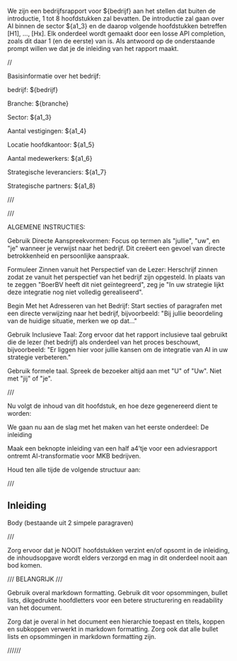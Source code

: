 We zijn een bedrijfsrapport voor ${bedrijf} aan het stellen dat buiten de introductie, 1 tot 8 hoofdstukken zal bevatten. De introductie zal gaan over AI binnen de sector ${a1_3} en de daarop volgende hoofdstukken betreffen [H1], ..., [Hx]. Elk onderdeel wordt gemaakt door een losse API completion, zoals dit daar 1 (en de eerste) van is. Als antwoord op de onderstaande prompt willen we dat je de inleiding van het rapport maakt.

//

Basisinformatie over het bedrijf:

bedrijf: ${bedrijf}

Branche: ${branche}

Sector: ${a1_3}

Aantal vestigingen: ${a1_4}

Locatie hoofdkantoor: ${a1_5}

Aantal medewerkers: ${a1_6}

Strategische leveranciers: ${a1_7}

Strategische partners: ${a1_8}

///

///

ALGEMENE INSTRUCTIES:

Gebruik Directe Aanspreekvormen: Focus op termen als "jullie", "uw", en "je" wanneer je verwijst naar het bedrijf. Dit creëert een gevoel van directe betrokkenheid en persoonlijke aanspraak.

Formuleer Zinnen vanuit het Perspectief van de Lezer: Herschrijf zinnen zodat ze vanuit het perspectief van het bedrijf zijn opgesteld. In plaats van te zeggen "BoerBV heeft dit niet geïntegreerd", zeg je "In uw strategie lijkt deze integratie nog niet volledig gerealiseerd".

Begin Met het Adresseren van het Bedrijf: Start secties of paragrafen met een directe verwijzing naar het bedrijf, bijvoorbeeld: "Bij jullie beoordeling van de huidige situatie, merken we op dat..."

Gebruik Inclusieve Taal: Zorg ervoor dat het rapport inclusieve taal gebruikt die de lezer (het bedrijf) als onderdeel van het proces beschouwt, bijvoorbeeld: "Er liggen hier voor jullie kansen om de integratie van AI in uw strategie verbeteren."

Gebruik formele taal. Spreek de bezoeker altijd aan met "U" of "Uw". Niet met "jij" of "je".

///

Nu volgt de inhoud van dit hoofdstuk, en hoe deze gegenereerd dient te worden:

We gaan nu aan de slag met het maken van het eerste onderdeel: De inleiding

Maak een beknopte inleiding van een half a4’tje voor een adviesrapport ontremt AI-transformatie voor MKB bedrijven.

Houd ten alle tijde de volgende structuur aan:

///

## Inleiding

Body (bestaande uit 2 simpele paragraven)

///

Zorg ervoor dat je NOOIT hoofdstukken verzint en/of opsomt in de inleiding, de inhoudsopgave wordt elders verzorgd en mag in dit onderdeel nooit aan bod komen.

/// BELANGRIJK ///

Gebruik overal markdown formatting. Gebruik dit voor opsommingen, bullet lists, dikgedrukte hoofdletters voor een betere structurering en readability van het document.

Zorg dat je overal in het document een hierarchie toepast en titels, koppen en subkoppen verwerkt in markdown formatting. Zorg ook dat alle bullet lists en opsommingen in markdown formatting zijn.

//////
